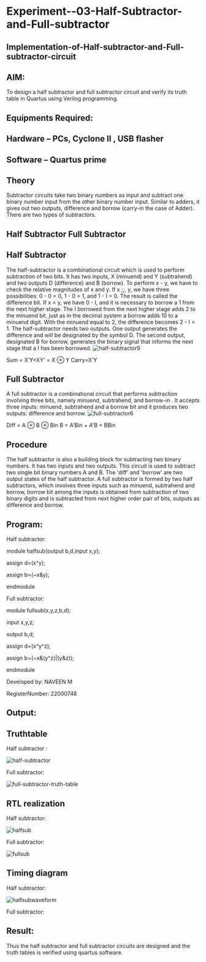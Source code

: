 # Experiment--03-Half-Subtractor-and-Full-subtractor
## Implementation-of-Half-subtractor-and-Full-subtractor-circuit
## AIM:
To design a half subtractor and full subtractor circuit and verify its truth table in Quartus using Verilog programming.

## Equipments Required:
## Hardware – PCs, Cyclone II , USB flasher
## Software – Quartus prime
## Theory
Subtractor circuits take two binary numbers as input and subtract one binary number input from the other binary number input. Similar to adders, it gives out two outputs, difference and borrow (carry-in the case of Adder). There are two types of subtractors.

## Half Subtractor Full Subtractor
## Half Subtractor
The half-subtractor is a combinational circuit which is used to perform subtraction of two bits. It has two inputs, X (minuend) and Y (subtrahend) and two outputs D (difference) and B (borrow). To perform x - y, we have to check the relative magnitudes of x and y. If x ;;, y, we have three possibilities: 0 - 0 = 0, 1 - 0 = 1, and 1 - I = 0. The result is called the difference bit. If x < y, we have 0 - I, and it is necessary to borrow a 1 from the next higher stage. The I borrowed from the next higher stage adds 2 to the minuend bit, just as in the decimal system a borrow adds 10 to a minuend digit. With the minuend equal to 2, the difference becomes 2 - I = 1. The half-subtractor needs two outputs. One output generates the difference and will be designated by the symbol D. The second output, designated B for borrow, generates the binary signal that informs the next stage that a I has been borrowed.
![half-subtractor9](https://user-images.githubusercontent.com/36288975/166112538-58c3bc7c-ee5d-4e6a-ac8d-8e8328efe27a.png)


Sum = X'Y+XY' = X ⊕ Y
Carry=X'Y

## Full Subtractor
A full subtractor is a combinational circuit that performs subtraction involving three bits, namely minuend, subtrahend, and borrow-in . It accepts three inputs: minuend, subtrahend and a borrow bit and it produces two outputs: difference and borrow. 
![full-subtractor6](https://user-images.githubusercontent.com/36288975/166112541-24c68359-3de8-4674-ae22-8272ffc385ed.png)


Diff = A ⊕ B ⊕ Bin B = A'Bin + A'B + BBin

## Procedure
The half subtractor is also a building block for subtracting two binary numbers. It has two inputs and two outputs. This circuit is used to subtract two single bit binary numbers A and B. The 'diff' and 'borrow' are two output states of the half subtractor.
A full subtractor is formed by two half subtractors, which involves three inputs such as minuend, subtrahend and borrow, borrow bit among the inputs is obtained from subtraction of two binary digits and is subtracted from next higher order pair of bits, outputs as difference and borrow.


## Program:

Half subtractor:

module halfsub(output b,d,input x,y);

assign d=(x^y);

assign b=(~x&y);

endmodule

Full subtractor:

module fullsub(x,y,z,b,d);

input x,y,z;

output b,d;

assign d=(x^y^z);

assign b=(~x&(y^z)|(y&z));

endmodule

Developed by: NAVEEN M

RegisterNumber: 22000748

## Output:

## Truthtable
Half subtractor :

![half-subtractor](https://user-images.githubusercontent.com/117974950/210540183-58683d2e-0b42-4506-99b2-5f6c5bed954b.png)

Full subtractor:

![full-subtractor-truth-table](https://user-images.githubusercontent.com/117974950/210540262-6a8ccd68-9757-4c76-a15c-281f97c80dbb.jpg)



##  RTL realization
Half subtractor:

![halfsub](https://user-images.githubusercontent.com/117974950/210539551-ecf47753-43e3-4a66-82f6-ca53521b5d48.png)

Full subtractor:

![fullsub](https://user-images.githubusercontent.com/117974950/210539690-533a14e8-ee8c-41ec-81fd-31f40330ffb7.png)


## Timing diagram 

Half subtractor:

![halfsubwaveform](https://user-images.githubusercontent.com/117974950/210562000-6629c230-b6ed-4583-9c04-f8241d58f5e4.png)

Full subtractor:


## Result:
Thus the half subtractor and full subtractor circuits are designed and the truth tables is verified using quartus software.

